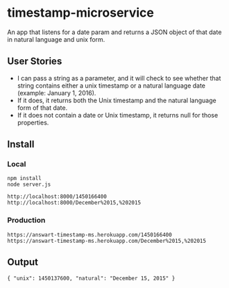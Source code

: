 # timestamp-microservice

An app that listens for a date param and returns a JSON object of that date in natural language and unix form.

## User Stories

- I can pass a string as a parameter, and it will check to see whether that string contains either a unix timestamp or a natural language date (example: January 1, 2016).
- If it does, it returns both the Unix timestamp and the natural language form of that date.
- If it does not contain a date or Unix timestamp, it returns null for those properties.

## Install

### Local
```
npm install
node server.js
```

```
http://localhost:8000/1450166400
http://localhost:8000/December%2015,%202015
```

### Production

```
https://answart-timestamp-ms.herokuapp.com/1450166400
https://answart-timestamp-ms.herokuapp.com/December%2015,%202015
```

## Output

```
{ "unix": 1450137600, "natural": "December 15, 2015" }
```
